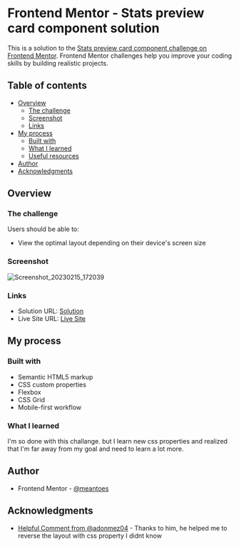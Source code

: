 # Frontend Mentor - Stats preview card component solution

This is a solution to the [Stats preview card component challenge on Frontend Mentor](https://www.frontendmentor.io/challenges/stats-preview-card-component-8JqbgoU62). Frontend Mentor challenges help you improve your coding skills by building realistic projects. 

## Table of contents

- [Overview](#overview)
  - [The challenge](#the-challenge)
  - [Screenshot](#screenshot)
  - [Links](#links)
- [My process](#my-process)
  - [Built with](#built-with)
  - [What I learned](#what-i-learned)
  - [Useful resources](#useful-resources)
- [Author](#author)
- [Acknowledgments](#acknowledgments)

## Overview

### The challenge

Users should be able to:

- View the optimal layout depending on their device's screen size

### Screenshot

![Screenshot_20230215_172039](https://user-images.githubusercontent.com/113872381/218986840-5bb89a06-1970-4075-9965-9611b05920f3.png)

### Links

- Solution URL: [Solution](https://www.frontendmentor.io/solutions/not-responsive-stat-preview-challange-sA1iBB8EXh)
- Live Site URL: [Live Site](https://meantoes.github.io/Stats-Preview/)

## My process

### Built with

- Semantic HTML5 markup
- CSS custom properties
- Flexbox
- CSS Grid
- Mobile-first workflow

### What I learned

I'm so done with this challange. but I learn new css properties and realized that I'm far away from my goal and need to learn a lot more.

## Author

- Frontend Mentor - [@meantoes](https://www.frontendmentor.io/profile/meantoes)

## Acknowledgments

- [Helpful Comment from @adonmez04](https://www.frontendmentor.io/solutions/fem3statspreviewcardcomponentv21-the-mobile-first-solution-xI-gTwSLwB#comment-63e9d4e531518486b3e38eb8) - Thanks to him, he helped me to reverse the layout with css property I didnt know


